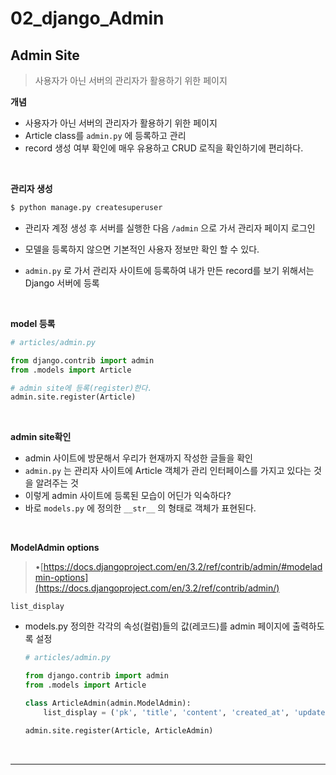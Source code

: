 # 02_django_Admin

## Admin Site

> 사용자가 아닌 서버의 관리자가 활용하기 위한 페이지 

**개념**

- 사용자가 아닌 서버의 관리자가 활용하기 위한 페이지
- Article class를 `admin.py` 에 등록하고 관리
- record 생성 여부 확인에 매우 유용하고 CRUD 로직을 확인하기에 편리하다.

<br>

**관리자 생성**

```bash
$ python manage.py createsuperuser
```

- 관리자 계정 생성 후 서버를 실행한 다음 `/admin` 으로 가서 관리자 페이지 로그인

- 모델을 등록하지 않으면 기본적인 사용자 정보만 확인 할 수 있다.

- `admin.py` 로 가서 관리자 사이트에 등록하여 내가 만든 record를 보기 위해서는 Django 서버에 등록


<br>

**model 등록**

```python
# articles/admin.py

from django.contrib import admin
from .models import Article

# admin site에 등록(register)한다.
admin.site.register(Article)
```

<br>

**admin site확인**

- admin 사이트에 방문해서 우리가 현재까지 작성한 글들을 확인
- `admin.py` 는 관리자 사이트에 Article 객체가 관리 인터페이스를 가지고 있다는 것을 알려주는 것
- 이렇게 admin 사이트에 등록된 모습이 어딘가 익숙하다? 
- 바로 `models.py` 에 정의한 `__str__` 의 형태로 객체가 표현된다.

<br>

**ModelAdmin options**

> •[https://docs.djangoproject.com/en/3.2/ref/contrib/admin/#modeladmin-options](https://docs.djangoproject.com/en/3.2/ref/contrib/admin/)

`list_display`

- models.py 정의한 각각의 속성(컬럼)들의 값(레코드)를 admin 페이지에 출력하도록 설정

  ```python
  # articles/admin.py
  
  from django.contrib import admin
  from .models import Article
  
  class ArticleAdmin(admin.ModelAdmin):
      list_display = ('pk', 'title', 'content', 'created_at', 'updated_at',)
  
  admin.site.register(Article, ArticleAdmin)
  ```

<br>

------


